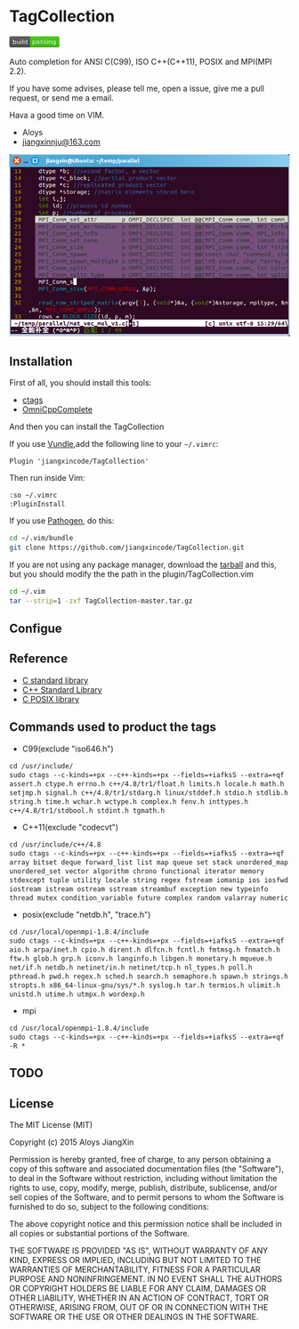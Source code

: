 # TagCollection

![image](https://github.com/jiangxincode/TagCollection/raw/master/screenshots/status.png)

Auto completion for ANSI C(C99), ISO C++(C++11), POSIX and MPI(MPI 2.2).

If you have some advises, please tell me, open a issue, give me a pull request, or send me a email. 

Hava a good time on VIM.

+ Aloys
+ jiangxinnju@163.com
 
![image](https://github.com/jiangxincode/TagCollection/raw/master/screenshots/mpi_autocomplete.png)


## Installation

First of all, you should install this tools:

+ [ctags](http://ctags.sourceforge.net/)
+ [OmniCppComplete](http://www.vim.org/scripts/script.php?script_id=1520)

And then you can install the TagCollection

If you use [Vundle](https://github.com/gmarik/vundle),add the following line to your `~/.vimrc`:

```vim
Plugin 'jiangxincode/TagCollection'
```
Then run inside Vim:

```vim
:so ~/.vimrc
:PluginInstall
```

If you use [Pathogen](https://github.com/tpope/vim-pathogen), do this:

```sh
cd ~/.vim/bundle
git clone https://github.com/jiangxincode/TagCollection.git
```

If you are not using any package manager, download the [tarball](https://github.com/jiangxincode/TagCollection/archive/master.tar.gz) and this, but you should modify the the path in the plugin/TagCollection.vim

```sh
cd ~/.vim
tar --strip=1 -zxf TagCollection-master.tar.gz
```

## Configue


## Reference

+ [C standard library](http://en.wikipedia.org/wiki/C_standard_library)
+ [C++ Standard Library](http://en.wikipedia.org/wiki/C%2B%2B_Standard_Library)
+ [C POSIX library](http://en.wikipedia.org/wiki/C_POSIX_library)

## Commands used to product the tags

+ C99(exclude "iso646.h")

```
cd /usr/include/
sudo ctags --c-kinds=+px --c++-kinds=+px --fields=+iafksS --extra=+qf assert.h ctype.h errno.h c++/4.8/tr1/float.h limits.h locale.h math.h setjmp.h signal.h c++/4.8/tr1/stdarg.h linux/stddef.h stdio.h stdlib.h string.h time.h wchar.h wctype.h complex.h fenv.h inttypes.h c++/4.8/tr1/stdbool.h stdint.h tgmath.h
```

+ C++11(exclude "codecvt")

```
cd /usr/include/c++/4.8
sudo ctags --c-kinds=+px --c++-kinds=+px --fields=+iafksS --extra=+qf array bitset deque forward_list list map queue set stack unordered_map unordered_set vector algorithm chrono functional iterator memory stdexcept tuple utility locale string regex fstream iomanip ios iosfwd iostream istream ostream sstream streambuf exception new typeinfo thread mutex condition_variable future complex random valarray numeric 
```

+ posix(exclude "netdb.h", "trace.h")

```
cd /usr/local/openmpi-1.8.4/include
sudo ctags --c-kinds=+px --c++-kinds=+px --fields=+iafksS --extra=+qf aio.h arpa/inet.h cpio.h dirent.h dlfcn.h fcntl.h fmtmsg.h fnmatch.h ftw.h glob.h grp.h iconv.h langinfo.h libgen.h monetary.h mqueue.h net/if.h netdb.h netinet/in.h netinet/tcp.h nl_types.h poll.h pthread.h pwd.h regex.h sched.h search.h semaphore.h spawn.h strings.h stropts.h x86_64-linux-gnu/sys/*.h syslog.h tar.h termios.h ulimit.h unistd.h utime.h utmpx.h wordexp.h
```

+ mpi

```
cd /usr/local/openmpi-1.8.4/include
sudo ctags --c-kinds=+px --c++-kinds=+px --fields=+iafksS --extra=+qf -R *
```

## TODO


## License

The MIT License (MIT)

Copyright (c) 2015 Aloys JiangXin

Permission is hereby granted, free of charge, to any person obtaining a copy of this software and associated documentation files (the "Software"), to deal in the Software without restriction, including without limitation the rights to use, copy, modify, merge, publish, distribute, sublicense, and/or sell copies of the Software, and to permit persons to whom the Software is furnished to do so, subject to the following conditions:

The above copyright notice and this permission notice shall be included in all copies or substantial portions of the Software.

THE SOFTWARE IS PROVIDED "AS IS", WITHOUT WARRANTY OF ANY KIND, EXPRESS OR IMPLIED, INCLUDING BUT NOT LIMITED TO THE WARRANTIES OF MERCHANTABILITY, FITNESS FOR A PARTICULAR PURPOSE AND NONINFRINGEMENT. IN NO EVENT SHALL THE AUTHORS OR COPYRIGHT HOLDERS BE LIABLE FOR ANY CLAIM, DAMAGES OR OTHER LIABILITY, WHETHER IN AN ACTION OF CONTRACT, TORT OR OTHERWISE, ARISING FROM, OUT OF OR IN CONNECTION WITH THE SOFTWARE OR THE USE OR OTHER DEALINGS IN THE SOFTWARE.
